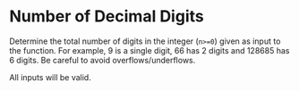 # Number of Decimal Digits
Determine the total number of digits in the integer (```n>=0```) given as input to the function. For example, 9 is a single digit, 66 has 2 digits and 128685 has 6 digits. Be careful to avoid overflows/underflows.

All inputs will be valid.
